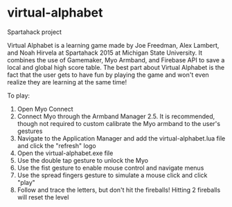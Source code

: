 # virtual-alphabet
Spartahack project


Virtual Alphabet is a learning game made by Joe Freedman, Alex Lambert, and Noah Hirvela at Spartahack 2015 at Michigan State University. It combines the use of Gamemaker, Myo Armband, and Firebase API to save a local and global high score table. The best part about Virtual Alphabet is the fact that the user gets to have fun by playing the game and won't even realize they are learning at the same time!

To play:

1. Open Myo Connect
2. Connect Myo through the Armband Manager
2.5. It is recommended, though not required to custom calibrate the Myo armband to the user's gestures
3. Navigate to the Application Manager and add the virtual-alphabet.lua file and click the "refresh" logo
4. Open the virtual-alphabet.exe file
5. Use the double tap gesture to unlock the Myo
6. Use the fist gesture to enable mouse control and navigate menus
7. Use the spread fingers gesture to simulate a mouse click and click "play"
8. Follow and trace the letters, but don't hit the fireballs! Hitting 2 fireballs will reset the level